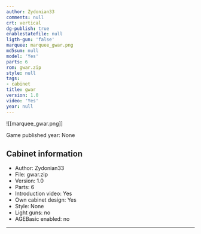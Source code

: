 ```yaml
---
author: Zydonian33
comments: null
crt: vertical
dg-publish: true
enablestatefile: null
ligth-gun: 'false'
marquee: marquee_gwar.png
md5sum: null
model: 'Yes'
parts: 6
rom: gwar.zip
style: null
tags:
- cabinet
title: gwar
version: 1.0
video: 'Yes'
year: null
---
```


![[marquee_gwar.png]]

Game published year: None

## Cabinet information

- Author: Zydonian33
- File: gwar.zip
- Version: 1.0
- Parts: 6
- Introduction video: Yes
- Own cabinet design: Yes
- Style: None
- Light guns: no
- AGEBasic enabled: no

---
